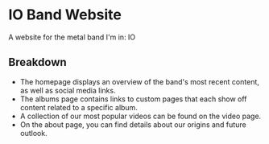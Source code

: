 # IO Band Website

A website for the metal band I'm in: IO

## Breakdown
 - The homepage displays an overview of the band's most recent content, as well as social media links.
 - The albums page contains links to custom pages that each show off content related to a specific album.
 - A collection of our most popular videos can be found on the video page.
 - On the about page, you can find details about our origins and future outlook.
